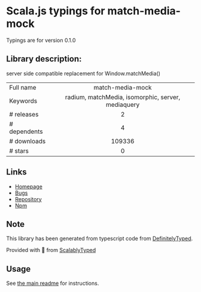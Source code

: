 
# Scala.js typings for match-media-mock

Typings are for version 0.1.0

## Library description:
server side compatible replacement for Window.matchMedia()

|                    |                 |
| ------------------ | :-------------: |
| Full name          | match-media-mock |
| Keywords           | radium, matchMedia, isomorphic, server, mediaquery |
| # releases         | 2 |
| # dependents       | 4 |
| # downloads        | 109336 |
| # stars            | 0 |

## Links
- [Homepage](https://github.com/azazdeaz/match-media-mock)
- [Bugs](https://github.com/azazdeaz/match-media-mock/issues)
- [Repository](https://github.com/azazdeaz/match-media-mock)
- [Npm](https://www.npmjs.com/package/match-media-mock)
    


## Note
This library has been generated from typescript code from [DefinitelyTyped](https://definitelytyped.org).

Provided with :purple_heart: from [ScalablyTyped](https://github.com/oyvindberg/ScalablyTyped)

## Usage
See [the main readme](../../readme.md) for instructions.


